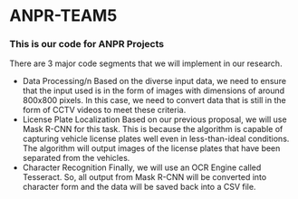 # ANPR-TEAM5
### This is our code for ANPR Projects

There are 3 major code segments that we will implement in our research.
- Data Processing/n
Based on the diverse input data, we need to ensure that the input used is in the form of images with dimensions of around 800x800 pixels. In this case, we need to convert data that is still in the form of CCTV videos to meet these criteria.
- License Plate Localization
Based on our previous proposal, we will use Mask R-CNN for this task. This is because the algorithm is capable of capturing vehicle license plates well even in less-than-ideal conditions. The algorithm will output images of the license plates that have been separated from the vehicles.
- Character Recognition
Finally, we will use an OCR Engine called Tesseract. So, all output from Mask R-CNN will be converted into character form and the data will be saved back into a CSV file.
